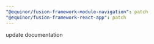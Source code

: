 ```yaml
---
"@equinor/fusion-framework-module-navigation": patch
"@equinor/fusion-framework-react-app": patch
---
```


update documentation
